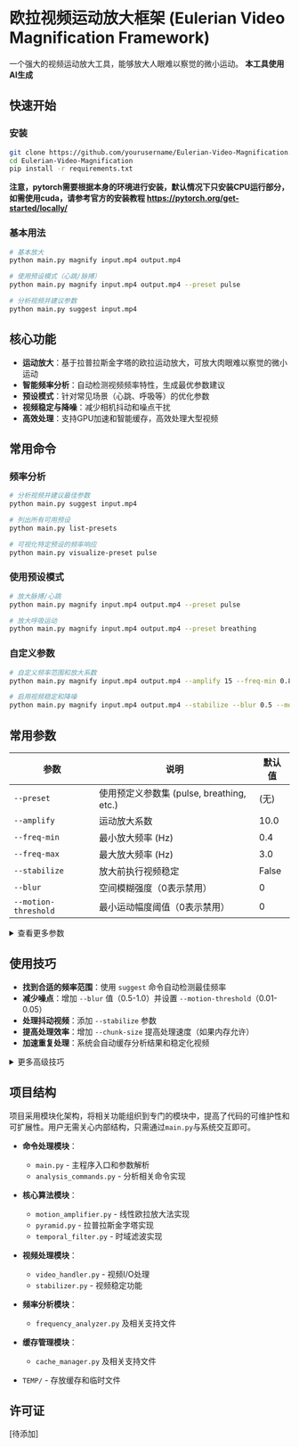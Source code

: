 # 欧拉视频运动放大框架 (Eulerian Video Magnification Framework)

一个强大的视频运动放大工具，能够放大人眼难以察觉的微小运动。
**本工具使用AI生成**

## 快速开始

### 安装

```bash
git clone https://github.com/yourusername/Eulerian-Video-Magnification.git
cd Eulerian-Video-Magnification
pip install -r requirements.txt
```
**注意，pytorch需要根据本身的环境进行安装，默认情况下只安装CPU运行部分，如需使用cuda，请参考官方的安装教程 https://pytorch.org/get-started/locally/**

### 基本用法

```bash
# 基本放大
python main.py magnify input.mp4 output.mp4

# 使用预设模式（心跳/脉搏）
python main.py magnify input.mp4 output.mp4 --preset pulse

# 分析视频并建议参数
python main.py suggest input.mp4
```

## 核心功能

- **运动放大**：基于拉普拉斯金字塔的欧拉运动放大，可放大肉眼难以察觉的微小运动
- **智能频率分析**：自动检测视频频率特性，生成最优参数建议
- **预设模式**：针对常见场景（心跳、呼吸等）的优化参数
- **视频稳定与降噪**：减少相机抖动和噪点干扰
- **高效处理**：支持GPU加速和智能缓存，高效处理大型视频

## 常用命令

### 频率分析

```bash
# 分析视频并建议最佳参数
python main.py suggest input.mp4

# 列出所有可用预设
python main.py list-presets

# 可视化特定预设的频率响应
python main.py visualize-preset pulse
```

### 使用预设模式

```bash
# 放大脉搏/心跳
python main.py magnify input.mp4 output.mp4 --preset pulse

# 放大呼吸运动
python main.py magnify input.mp4 output.mp4 --preset breathing
```

### 自定义参数

```bash
# 自定义频率范围和放大系数
python main.py magnify input.mp4 output.mp4 --amplify 15 --freq-min 0.8 --freq-max 2.0

# 启用视频稳定和降噪
python main.py magnify input.mp4 output.mp4 --stabilize --blur 0.5 --motion-threshold 0.02
```

## 常用参数

| 参数 | 说明 | 默认值 |
|------|------|--------|
| `--preset` | 使用预定义参数集 (pulse, breathing, etc.) | (无) |
| `--amplify` | 运动放大系数 | 10.0 |
| `--freq-min` | 最小放大频率 (Hz) | 0.4 |
| `--freq-max` | 最大放大频率 (Hz) | 3.0 |
| `--stabilize` | 放大前执行视频稳定 | False |
| `--blur` | 空间模糊强度（0表示禁用） | 0 |
| `--motion-threshold` | 最小运动幅度阈值（0表示禁用） | 0 |

<details>
<summary>查看更多参数</summary>

### 金字塔参数

| 参数 | 说明 | 默认值 |
|------|------|--------|
| `--levels` | 拉普拉斯金字塔层数 | 3 |

### 处理参数

| 参数 | 说明 | 默认值 |
|------|------|--------|
| `--chunk-size` | 一次处理的帧数 | 20 |
| `--overlap` | 数据块之间的重叠帧数 | 8 |

### 增强选项

| 参数 | 说明 | 默认值 |
|------|------|--------|
| `--stabilize-radius` | 稳定化平滑半径（帧数） | 视频帧率 |
| `--stabilize-strength` | 稳定化强度 (0.0-1.0) | 0.95 |
| `--adaptive` | 使用自适应放大（对大结构放大更强） | False |
| `--bilateral` | 使用双边滤波（更好地保留边缘） | False |
| `--color-stabilize` | 稳定颜色减少闪烁 | False |
| `--multiband` | 多频段处理频率范围 | False |
| `--keep-temp` | 保留临时文件 | False |

### 分析参数

| 参数 | 说明 | 默认值 |
|------|------|--------|
| `--analysis-dir` | 保存分析结果的目录 | 输出目录 |
| `--sampling-rate` | 分析时采样的帧比例 (0.0-1.0) | 0.5 |
| `--roi` | 感兴趣区域 (格式: "100,100,200,200") | 整个画面 |
| `--skip-visualizations` | 跳过生成可视化图像以加快分析速度 | False |
| `--no-cache` | 禁用缓存功能 | False |
| `--use-analysis` | 使用指定的分析结果文件 | (无) |

</details>

## 使用技巧

- **找到合适的频率范围**：使用 `suggest` 命令自动检测最佳频率
- **减少噪点**：增加 `--blur` 值（0.5-1.0）并设置 `--motion-threshold`（0.01-0.05）
- **处理抖动视频**：添加 `--stabilize` 参数
- **提高处理效率**：增加 `--chunk-size` 提高处理速度（如果内存允许）
- **加速重复处理**：系统会自动缓存分析结果和稳定化视频

<details>
<summary>更多高级技巧</summary>

- **针对不同类型的运动使用不同的频率范围**：
  - 脉搏/心跳：0.8-2.0 Hz
  - 呼吸：0.1-0.5 Hz
  - 快速振动：可高达10-30 Hz

- **高级降噪选项**：
  - 使用 `--adaptive` 更好地保留细节
  - 尝试 `--bilateral` 在减少噪点的同时保留边缘

- **处理大视频**：
  - 减小 `--overlap` 减少内存使用
  - 分析时使用 `--sampling-rate` 加速

- **处理抖动视频**：
  - 调整 `--stabilize-radius` 和 `--stabilize-strength` 获得最佳效果
  - 使用 `--keep-temp` 保留稳定化视频供后续使用

- **缓存管理**：
  - 所有缓存文件存储在 `TEMP` 目录，可通过 `.gitignore` 忽略
  - 系统会自动清理30天以上的旧缓存

</details>

## 项目结构

项目采用模块化架构，将相关功能组织到专门的模块中，提高了代码的可维护性和可扩展性。用户无需关心内部结构，只需通过`main.py`与系统交互即可。

- **命令处理模块**：
  - `main.py` - 主程序入口和参数解析
  - `analysis_commands.py` - 分析相关命令实现

- **核心算法模块**：
  - `motion_amplifier.py` - 线性欧拉放大法实现
  - `pyramid.py` - 拉普拉斯金字塔实现
  - `temporal_filter.py` - 时域滤波实现

- **视频处理模块**：
  - `video_handler.py` - 视频I/O处理
  - `stabilizer.py` - 视频稳定功能

- **频率分析模块**：
  - `frequency_analyzer.py` 及相关支持文件

- **缓存管理模块**：
  - `cache_manager.py` 及相关支持文件

- `TEMP/` - 存放缓存和临时文件

## 许可证

[待添加]
